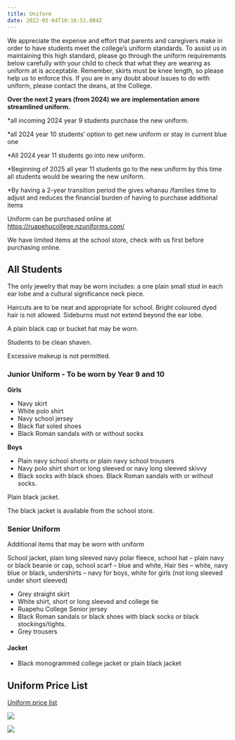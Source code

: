```yaml
---
title: Uniform
date: 2022-05-04T10:16:51.084Z
---
```

We appreciate the expense and effort that parents and caregivers make in order to have students meet the college’s uniform standards. To assist us in maintaining this high standard, please go through the uniform requirements below carefully with your child to check that what they are wearing as uniform at is acceptable. Remember, skirts must be knee length, so please help us to enforce this. If you are in any doubt about issues to do with uniform, please contact the deans, at the College. 

**Over the next 2 years (from 2024) we are implementation amore streamlined uniform.**

\*all incoming 2024 year 9 students purchase the new uniform.

\*all 2024 year 10 students’ option to get new uniform or stay in current blue one

\*All 2024 year 11 students go into new uniform.

\*Beginning of 2025 all year 11 students go to the new uniform by this time all students would be wearing the new uniform.

\*By having a 2-year transition period the gives whanau /families time to adjust and reduces the financial burden of having to purchase additional items 

Uniform can be purchased online at <https://ruapehucollege.nzuniforms.com/> 

We have limited items at the school store, check with us first before purchasing online.

## All Students

The only jewelry that may be worn includes: a one plain small stud in each ear lobe and a cultural significance neck piece.  

Haircuts are to be neat and appropriate for school. Bright coloured dyed hair is not allowed. Sideburns must not extend beyond the ear lobe. 

A plain black cap or bucket hat may be worn.

Students to be clean shaven.

Excessive makeup is not permitted.

### Junior Uniform - To be worn by Year 9 and 10

**Girls**

* Navy skirt
* White polo shirt 
* Navy school jersey
* Black flat soled shoes 
* Black Roman sandals with or without socks

**Boys**

* Plain navy school shorts or plain navy school trousers
* Navy polo shirt short or long sleeved or navy long sleeved skivvy
* Black socks with black shoes. Black Roman sandals with or without socks.

Plain black jacket.

The black jacket is available from the school store. 

### Senior Uniform

Additional items that may be worn with uniform

School jacket, plain long sleeved navy polar fleece, school hat – plain navy or black beanie or cap, school scarf – blue and white, Hair ties – white, navy blue or black, undershirts – navy for boys, white for girls (not long sleeved under short sleeved)

* Grey straight skirt
* White shirt, short or long sleeved and college tie
* Ruapehu College Senior jersey
* Black Roman sandals or black shoes with black socks or black stockings/tights.
* Grey trousers

#### Jacket

* Black monogrammed college jacket or plain black jacket

## Uniform Price List

[Uniform price list ](https://res.cloudinary.com/ruapehu-college/image/upload/v1686611642/Ruapehu_College_uniform_price_list_tsizaz_ac2mwi.pdf)

![](https://res.cloudinary.com/ruapehu-college/image/upload/v1651632016/Uniform_gr3q0l.jpg)

![](https://res.cloudinary.com/ruapehu-college/image/upload/v1686536314/Senior_Uniform_z2cezi.jpg)
